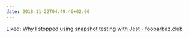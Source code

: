 ```yaml
---
date: 2018-11-22T04:49:46+02:00
---
```


Liked: [Why I stopped using snapshot testing with Jest - foobarbaz.club](http://foobarbaz.club/why-i-stopped-using-snapshot-testing-with-jest/)
